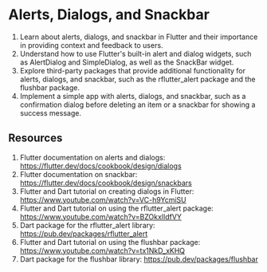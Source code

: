 # Alerts, Dialogs, and Snackbar

1. Learn about alerts, dialogs, and snackbar in Flutter and their importance in providing context and feedback to users.
2. Understand how to use Flutter's built-in alert and dialog widgets, such as AlertDialog and SimpleDialog, as well as the SnackBar widget.
3. Explore third-party packages that provide additional functionality for alerts, dialogs, and snackbar, such as the rflutter_alert package and the flushbar package.
4. Implement a simple app with alerts, dialogs, and snackbar, such as a confirmation dialog before deleting an item or a snackbar for showing a success message.

## Resources

1. Flutter documentation on alerts and dialogs: https://flutter.dev/docs/cookbook/design/dialogs
2. Flutter documentation on snackbar: https://flutter.dev/docs/cookbook/design/snackbars
3. Flutter and Dart tutorial on creating dialogs in Flutter: https://www.youtube.com/watch?v=VC-h9YcmiSU
4. Flutter and Dart tutorial on using the rflutter_alert package: https://www.youtube.com/watch?v=BZOkxlIdfVY
5. Dart package for the rflutter_alert library: https://pub.dev/packages/rflutter_alert
6. Flutter and Dart tutorial on using the flushbar package: https://www.youtube.com/watch?v=tx1NkD_xKHQ
7. Dart package for the flushbar library: https://pub.dev/packages/flushbar

